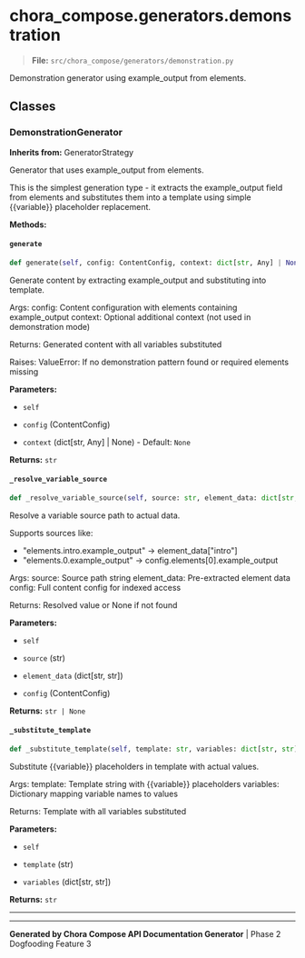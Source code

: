 # chora_compose.generators.demonstration

> **File:** `src/chora_compose/generators/demonstration.py`

Demonstration generator using example_output from elements.


## Classes


### DemonstrationGenerator

**Inherits from:** GeneratorStrategy

Generator that uses example_output from elements.

This is the simplest generation type - it extracts the example_output
field from elements and substitutes them into a template using simple
{{variable}} placeholder replacement.


**Methods:**


#### `generate`

```python
def generate(self, config: ContentConfig, context: dict[str, Any] | None = None) -> str
```

Generate content by extracting example_output and substituting into template.

Args:
    config: Content configuration with elements containing example_output
    context: Optional additional context (not used in demonstration mode)

Returns:
    Generated content with all variables substituted

Raises:
    ValueError: If no demonstration pattern found or required elements missing


**Parameters:**


- `self`

- `config` (ContentConfig)

- `context` (dict[str, Any] | None) - Default: `None`




**Returns:** `str`



#### `_resolve_variable_source`

```python
def _resolve_variable_source(self, source: str, element_data: dict[str, str], config: ContentConfig) -> str | None
```

Resolve a variable source path to actual data.

Supports sources like:
- "elements.intro.example_output" -> element_data["intro"]
- "elements.0.example_output" -> config.elements[0].example_output

Args:
    source: Source path string
    element_data: Pre-extracted element data
    config: Full content config for indexed access

Returns:
    Resolved value or None if not found


**Parameters:**


- `self`

- `source` (str)

- `element_data` (dict[str, str])

- `config` (ContentConfig)




**Returns:** `str | None`



#### `_substitute_template`

```python
def _substitute_template(self, template: str, variables: dict[str, str]) -> str
```

Substitute {{variable}} placeholders in template with actual values.

Args:
    template: Template string with {{variable}} placeholders
    variables: Dictionary mapping variable names to values

Returns:
    Template with all variables substituted


**Parameters:**


- `self`

- `template` (str)

- `variables` (dict[str, str])




**Returns:** `str`





---








---

**Generated by Chora Compose API Documentation Generator** | Phase 2 Dogfooding Feature 3
